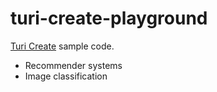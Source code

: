 # turi-create-playground

[Turi Create](https://github.com/apple/turicreate) sample code.

- Recommender systems
- Image classification
